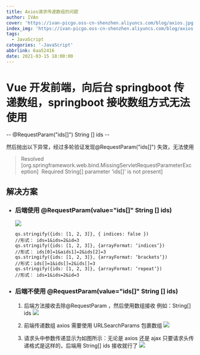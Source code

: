 ```yaml
---
title: Axios请求传递数组的问题
author: IVAn
cover: 'https://ivan-picgo.oss-cn-shenzhen.aliyuncs.com/blog/axios.jpg'
index_img: 'https://ivan-picgo.oss-cn-shenzhen.aliyuncs.com/blog/axios.jpg'
tags:
  - JavaScript
categories: '-JavaScript'
abbrlink: 6aa52416
date: 2021-03-15 18:00:00
---
```

# Vue 开发前端，向后台 springboot 传递数组，springboot 接收数组方式无法使用

-- @RequestParam("ids[]") String [] ids --

然后抛出以下异常，经过多轮验证发现@RequestParam("ids[]") 失效，无法使用

> Resolved [org.springframework.web.bind.MissingServletRequestParameterException]  Required String[] parameter 'ids[]' is not present]

## 解决方案

- ### 后端使用 @RequestParam(value="ids[]" String [] ids)

  ![](https://ivan-picgo.oss-cn-shenzhen.aliyuncs.com/blog/1615800526123sda.jpg)

  ```
  qs.stringify({ids: [1, 2, 3]}, { indices: false })
  //形式： ids=1&ids=2&id=3
  qs.stringify({ids: [1, 2, 3]}, {arrayFormat: ‘indices‘})
  //形式： ids[0]=1&aids1]=2&ids[2]=3
  qs.stringify({ids: [1, 2, 3]}, {arrayFormat: ‘brackets‘})
  //形式：ids[]=1&ids[]=2&ids[]=3
  qs.stringify({ids: [1, 2, 3]}, {arrayFormat: ‘repeat‘})
  //形式： ids=1&ids=2&id=3
  ```

- ### 后端不使用 @RequestParam(value="ids[]" String [] ids)

  1. 后端方法接收去除@RequestParam ，然后使用数组接收 例如：String[] ids
     ![](https://ivan-picgo.oss-cn-shenzhen.aliyuncs.com/blog/20190528035401142.png)

  2. 前端传递数组 axios 需要使用 URLSearchParams 包裹数组
     ![](https://ivan-picgo.oss-cn-shenzhen.aliyuncs.com/blog/20190528035506628.png)

  3. 请求头中参数传递显示为如图所示：无论是 axios 还是 ajax 只要请求头传递格式是这样的，后端用 String[] ids 接收就行了
     ![](https://ivan-picgo.oss-cn-shenzhen.aliyuncs.com/blog/20190528035628155.png)
